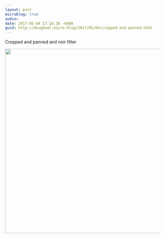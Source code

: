 ```yaml
---
layout: post
microblog: true
audio: 
date: 2017-05-04 17:16:38 -0400
guid: http://dougbeal.micro.blog/2017/05/04/cropped-and-panned.html
---
```

Cropped and panned and noir filter

<img src="http://dougbeal.micro.blog/uploads/2017/2feb62d7d6.jpg" width="600" height="600" style="height: auto" />
